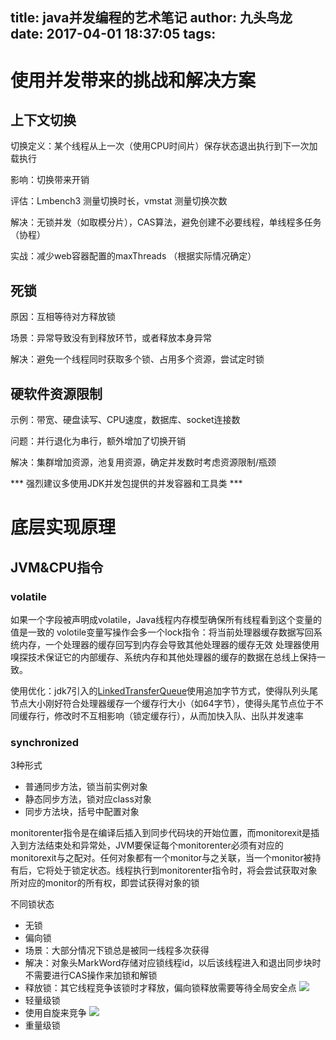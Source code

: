 title: java并发编程的艺术笔记
author: 九头鸟龙
date: 2017-04-01 18:37:05
tags:
---
# 使用并发带来的挑战和解决方案
## 上下文切换
切换定义：某个线程从上一次（使用CPU时间片）保存状态退出执行到下一次加载执行

影响：切换带来开销

评估：Lmbench3 测量切换时长，vmstat 测量切换次数

<!-- more -->

解决：无锁并发（如取模分片），CAS算法，避免创建不必要线程，单线程多任务（协程）

实战：减少web容器配置的maxThreads （根据实际情况确定）
## 死锁
原因：互相等待对方释放锁

场景：异常导致没有到释放环节，或者释放本身异常

解决：避免一个线程同时获取多个锁、占用多个资源，尝试定时锁
## 硬软件资源限制
示例：带宽、硬盘读写、CPU速度，数据库、socket连接数

问题：并行退化为串行，额外增加了切换开销

解决：集群增加资源，池复用资源，确定并发数时考虑资源限制/瓶颈

*** 强烈建议多使用JDK并发包提供的并发容器和工具类 ***


# 底层实现原理
## JVM&CPU指令
### volatile 
如果一个字段被声明成volatile，Java线程内存模型确保所有线程看到这个变量的值是一致的
volotile变量写操作会多一个lock指令：将当前处理器缓存数据写回系统内存，一个处理器的缓存回写到内存会导致其他处理器的缓存无效
处理器使用嗅探技术保证它的内部缓存、系统内存和其他处理器的缓存的数据在总线上保持一致。

使用优化：jdk7引入的[LinkedTransferQueue](http://grepcode.com/file/repository.grepcode.com/java/root/jdk/openjdk/8u40-b25/java/util/concurrent/LinkedTransferQueue.java#LinkedTransferQueue)使用追加字节方式，使得队列头尾节点大小刚好符合处理器缓存一个缓存行大小（如64字节），使得头尾节点位于不同缓存行，修改时不互相影响（锁定缓存行），从而加快入队、出队并发速率
### synchronized 
3种形式
- 普通同步方法，锁当前实例对象
- 静态同步方法，锁对应class对象
- 同步方法块，括号中配置对象

monitorenter指令是在编译后插入到同步代码块的开始位置，而monitorexit是插入到方法结束处和异常处，JVM要保证每个monitorenter必须有对应的monitorexit与之配对。任何对象都有一个monitor与之关联，当一个monitor被持有后，它将处于锁定状态。线程执行到monitorenter指令时，将会尝试获取对象所对应的monitor的所有权，即尝试获得对象的锁

不同锁状态
- 无锁
- 偏向锁
 - 场景：大部分情况下锁总是被同一线程多次获得
 - 解决：对象头MarkWord存储对应锁线程id，以后该线程进入和退出同步块时不需要进行CAS操作来加锁和解锁
 - 释放锁：其它线程竞争该锁时才释放，偏向锁释放需要等待全局安全点
 ![](http://img.blog.csdn.net/20161124210648183)
- 轻量级锁
 - 使用自旋来竞争
 ![](http://img.blog.csdn.net/20161124210716044)
- 重量级锁


